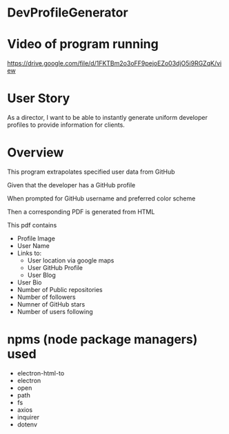 # DevProfileGenerator

# Video of program running
https://drive.google.com/file/d/1FKTBm2o3oFF9pejoEZo03djO5i9RGZqK/view

# User Story

As a director, I want to be able to instantly generate uniform developer profiles to provide information for clients.

# Overview

This program extrapolates specified user data from GitHub

Given that the developer has a GitHub profile

When prompted for GitHub username and preferred color scheme

Then a corresponding PDF is generated from HTML

This pdf contains
- Profile Image
- User Name
- Links to:
    - User location via google maps
    - User GitHub Profile
    - User Blog
- User Bio
- Number of Public repositories
- Number of followers
- Numner of GitHub stars
- Number of users following 

# npms (node package managers) used
- electron-html-to
- electron
- open
- path
- fs
- axios
- inquirer
- dotenv
